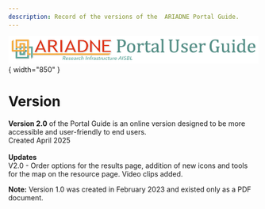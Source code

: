```yaml
---
description: Record of the versions of the  ARIADNE Portal Guide.
---
```

![ARIADNE Portal Guide Header image](../assets/ARIADNE_Portal_Guide_banner.png){ width="850" }
# Version

**Version 2.0** of the Portal Guide is an online version designed to be more accessible and user-friendly to end users.<Br>
Created April 2025<Br>
<Br>
**Updates**<Br>
V2.0 - Order options for the results page, addition of new icons and tools for the map on the resource page. Video clips added.

**Note:** Version 1.0 was created in February 2023 and existed only as a PDF document. 
